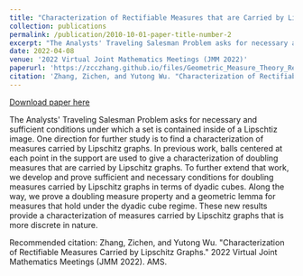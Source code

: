 ```yaml
---
title: "Characterization of Rectifiable Measures that are Carried by Lipschitz Graphs"
collection: publications
permalink: /publication/2010-10-01-paper-title-number-2
excerpt: "The Analysts' Traveling Salesman Problem asks for necessary and sufficient conditions under which a set is contained inside of a Lipschtiz image. One direction for further study is to find a characterization of measures carried by Lipschitz graphs. In previous work, balls centered at each point in the support are used to give a characterization of doubling measures that are carried by Lipschitz graphs. To further extend that work, we develop and prove sufficient and necessary conditions for doubling measures carried by Lipschitz graphs in terms of dyadic cubes. Along the way, we prove a doubling measure property and a geometric lemma for measures that hold under the dyadic cube regime. These new results provide a characterization of measures carried by Lipschitz graphs that is more discrete in nature."
date: 2022-04-08
venue: '2022 Virtual Joint Mathematics Meetings (JMM 2022)'
paperurl: 'https://zcczhang.github.io/files/Geometric_Measure_Theory_Research.pdf'
citation: 'Zhang, Zichen, and Yutong Wu. "Characterization of Rectifiable Measures Carried by Lipschitz Graphs." 2022 Virtual Joint Mathematics Meetings (JMM 2022). AMS.'
---
```

[Download paper here](https://zcczhang.github.io/files/Geometric_Measure_Theory_Research.pdf)

The Analysts' Traveling Salesman Problem asks for necessary and sufficient conditions under which a set is contained inside of a Lipschtiz image. One direction for further study is to find a characterization of measures carried by Lipschitz graphs. In previous work, balls centered at each point in the support are used to give a characterization of doubling measures that are carried by Lipschitz graphs. To further extend that work, we develop and prove sufficient and necessary conditions for doubling measures carried by Lipschitz graphs in terms of dyadic cubes. Along the way, we prove a doubling measure property and a geometric lemma for measures that hold under the dyadic cube regime. These new results provide a characterization of measures carried by Lipschitz graphs that is more discrete in nature.

Recommended citation: Zhang, Zichen, and Yutong Wu. "Characterization of Rectifiable Measures Carried by Lipschitz Graphs." 2022 Virtual Joint Mathematics Meetings (JMM 2022). AMS.
